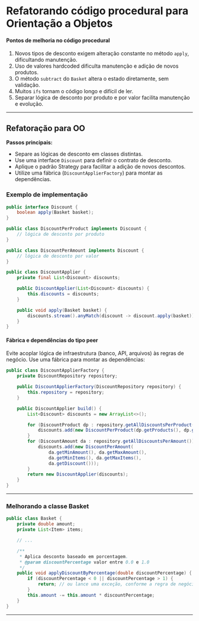 # Refatorando código procedural para Orientação a Objetos

#### Pontos de melhoria no código procedural

1. Novos tipos de desconto exigem alteração constante no método `apply`, dificultando manutenção.
2. Uso de valores hardcoded dificulta manutenção e adição de novos produtos.
3. O método `subtract` do `Basket` altera o estado diretamente, sem validação.
4. Muitos `ifs` tornam o código longo e difícil de ler.
5. Separar lógica de desconto por produto e por valor facilita manutenção e evolução.

---

## Refatoração para OO

**Passos principais:**
- Separe as lógicas de desconto em classes distintas.
- Use uma interface `Discount` para definir o contrato de desconto.
- Aplique o padrão Strategy para facilitar a adição de novos descontos.
- Utilize uma fábrica (`DiscountApplierFactory`) para montar as dependências.

### Exemplo de implementação

```java
public interface Discount {
    boolean apply(Basket basket);
}

public class DiscountPerProduct implements Discount {
    // lógica de desconto por produto
}

public class DiscountPerAmount implements Discount {
    // lógica de desconto por valor
}

public class DiscountApplier {
    private final List<Discount> discounts;

    public DiscountApplier(List<Discount> discounts) {
        this.discounts = discounts;
    }

    public void apply(Basket basket) {
        discounts.stream().anyMatch(discount -> discount.apply(basket));
    }
}
```

#### Fábrica e dependências do tipo peer

Evite acoplar lógica de infraestrutura (banco, API, arquivos) às regras de negócio. Use uma fábrica para montar as dependências:

```java
public class DiscountApplierFactory {
    private DiscountRepository repository;

    public DiscountApplierFactory(DiscountRepository repository) {
        this.repository = repository;
    }

    public DiscountApplier build() {
        List<Discount> discounts = new ArrayList<>();

        for (DiscountProduct dp : repository.getAllDiscountsPerProduct()) {
            discounts.add(new DiscountPerProduct(dp.getProducts(), dp.getDiscount()));
        }
        for (DiscountAmount da : repository.getAllDiscountsPerAmount()) {
            discounts.add(new DiscountPerAmount(
                da.getMinAmount(), da.getMaxAmount(),
                da.getMinItems(), da.getMaxItems(),
                da.getDiscount()));
        }
        return new DiscountApplier(discounts);
    }
}
```

---

### Melhorando a classe Basket

```java
public class Basket {
    private double amount;
    private List<Item> items;

    // ...

    /**
     * Aplica desconto baseado em porcentagem.
     * @param discountPercentage valor entre 0.0 e 1.0
     */
    public void applyDiscountByPercentage(double discountPercentage) {
        if (discountPercentage < 0 || discountPercentage > 1) {
            return; // ou lance uma exceção, conforme a regra de negócio
        }
        this.amount -= this.amount * discountPercentage;
    }
}
```

---


